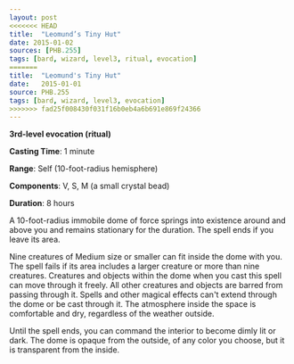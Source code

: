 ```yaml
---
layout: post
<<<<<<< HEAD
title:  "Leomund’s Tiny Hut"
date: 2015-01-02
sources: [PHB.255]
tags: [bard, wizard, level3, ritual, evocation]
=======
title:  "Leomund's Tiny Hut"
date:   2015-01-01
source: PHB.255
tags: [bard, wizard, level3, evocation]
>>>>>>> fad25f008430f031f16b0eb4a6b691e869f24366
---
```


**3rd-level evocation (ritual)**

**Casting Time**: 1 minute

**Range**: Self (10-foot-radius hemisphere)

**Components**: V, S, M (a small crystal bead)

**Duration**: 8 hours

A 10-foot-radius immobile dome of force springs into existence around and above you and remains stationary for the duration. The spell ends if you leave its area.

Nine creatures of Medium size or smaller can fit inside the dome with you. The spell fails if its area includes a larger creature or more than nine creatures. Creatures and objects within the dome when you cast this spell can move through it freely. All other creatures and objects are barred from passing through it. Spells and other magical effects can't extend through the dome or be cast through it. The atmosphere inside the space is comfortable and dry, regardless of the weather outside.

Until the spell ends, you can command the interior to become dimly lit or dark. The dome is opaque from the outside, of any color you choose, but it is transparent from the inside.
